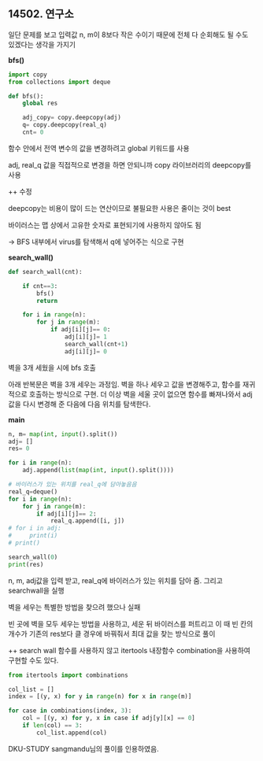 ## 14502. 연구소

일단 문제를 보고 입력값 n, m이 8보다 작은 수이기 때문에 전체 다 순회해도 될 수도 있겠다는 생각을 가지기

**bfs()**

```python
import copy
from collections import deque

def bfs():
    global res

    adj_copy= copy.deepcopy(adj)
    q= copy.deepcopy(real_q)
    cnt= 0
```

함수 안에서 전역 변수의 값을 변경하려고 global 키워드를 사용

adj, real_q 값을 직접적으로 변경을 하면 안되니까 copy 라이브러리의 deepcopy를 사용



++ 수정 

deepcopy는 비용이 많이 드는 연산이므로 불필요한 사용은 줄이는 것이 best

바이러스는 맵 상에서 고유한 숫자로 표현되기에 사용하지 않아도 됨 

-> BFS 내부에서 virus를 탐색해서 q에 넣어주는 식으로 구현

**search_wall()**

```python
def search_wall(cnt):

    if cnt==3:
        bfs()
        return

    for i in range(n):
        for j in range(m):
            if adj[i][j]== 0:
                adj[i][j]= 1
                search_wall(cnt+1)
                adj[i][j]= 0
```

벽을 3개 세웠을 시에 bfs 호출

아래 반복문은 벽을 3개 세우는 과정임. 벽을 하나 세우고 값을 변경해주고, 함수를 재귀적으로 호출하는 방식으로 구현. 더 이상 벽을 세울 곳이 없으면 함수를 빠져나와서 adj 값을 다시 변경해 준 다음에 다음 위치를 탐색한다.

**main**

```python
n, m= map(int, input().split())
adj= []
res= 0

for i in range(n):
    adj.append(list(map(int, input().split())))

# 바이러스가 있는 위치를 real_q에 담아놓음음
real_q=deque()
for i in range(n):
    for j in range(m):
        if adj[i][j]== 2:
            real_q.append([i, j])
# for i in adj:
#     print(i)
# print()

search_wall(0)
print(res)
```

n, m, adj값을 입력 받고, real_q에 바이러스가 있는 위치를  담아 줌. 그리고 searchwall을 실행



벽을 세우는 특별한 방법을  찾으려 했으나 실패

빈 곳에 벽을 모두 세우는 방법을 사용하고, 세운 뒤 바이러스를 퍼트리고 이 때 빈 칸의 개수가 기존의 res보다 클 경우에 바꿔줘서 최대 값을 찾는 방식으로 풀이



++ search wall 함수를 사용하지 않고 itertools 내장함수 combination을 사용하여 구현할 수도 있다.

```python
from itertools import combinations

col_list = []
index = [(y, x) for y in range(n) for x in range(m)]

for case in combinations(index, 3):
    col = [(y, x) for y, x in case if adj[y][x] == 0]
    if len(col) == 3:
        col_list.append(col)

```

DKU-STUDY sangmandu님의 풀이를 인용하였음.